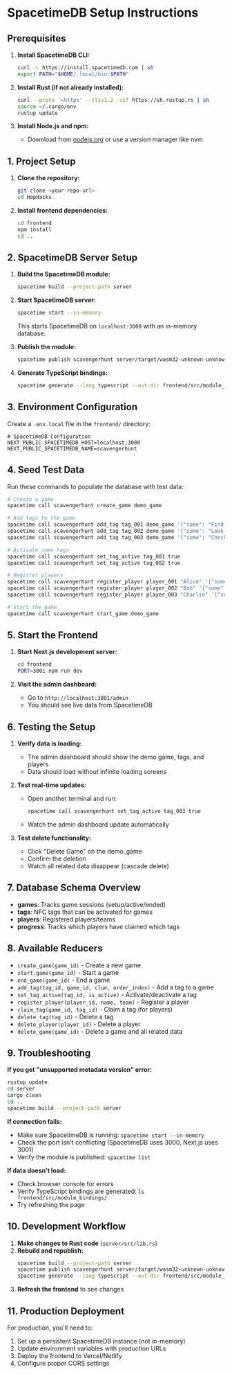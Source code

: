 # SpacetimeDB Setup Instructions

## Prerequisites

1. **Install SpacetimeDB CLI:**
   ```bash
   curl -L https://install.spacetimedb.com | sh
   export PATH="$HOME/.local/bin:$PATH"
   ```

2. **Install Rust (if not already installed):**
   ```bash
   curl --proto '=https' --tlsv1.2 -sSf https://sh.rustup.rs | sh
   source ~/.cargo/env
   rustup update
   ```

3. **Install Node.js and npm:**
   - Download from [nodejs.org](https://nodejs.org/) or use a version manager like nvm

## 1. Project Setup

1. **Clone the repository:**
   ```bash
   git clone <your-repo-url>
   cd HopHacks
   ```

2. **Install frontend dependencies:**
   ```bash
   cd frontend
   npm install
   cd ..
   ```

## 2. SpacetimeDB Server Setup

1. **Build the SpacetimeDB module:**
   ```bash
   spacetime build --project-path server
   ```

2. **Start SpacetimeDB server:**
   ```bash
   spacetime start --in-memory
   ```
   This starts SpacetimeDB on `localhost:3000` with an in-memory database.

3. **Publish the module:**
   ```bash
   spacetime publish scavengerhunt server/target/wasm32-unknown-unknown/release/spacetimedb_scavengerhunt.wasm
   ```

4. **Generate TypeScript bindings:**
   ```bash
   spacetime generate --lang typescript --out-dir frontend/src/module_bindings
   ```

## 3. Environment Configuration

Create a `.env.local` file in the `frontend/` directory:

```env
# SpacetimeDB Configuration
NEXT_PUBLIC_SPACETIMEDB_HOST=localhost:3000
NEXT_PUBLIC_SPACETIMEDB_NAME=scavengerhunt
```

## 4. Seed Test Data

Run these commands to populate the database with test data:

```bash
# Create a game
spacetime call scavengerhunt create_game demo_game

# Add tags to the game
spacetime call scavengerhunt add_tag tag_001 demo_game '{"some": "Find the red door"}' 1
spacetime call scavengerhunt add_tag tag_002 demo_game '{"some": "Look under the table"}' 2
spacetime call scavengerhunt add_tag tag_003 demo_game '{"some": "Check the bookshelf"}' 3

# Activate some tags
spacetime call scavengerhunt set_tag_active tag_001 true
spacetime call scavengerhunt set_tag_active tag_002 true

# Register players
spacetime call scavengerhunt register_player player_001 "Alice" '{"some": "Team Alpha"}'
spacetime call scavengerhunt register_player player_002 "Bob" '{"some": "Team Beta"}'
spacetime call scavengerhunt register_player player_003 "Charlie" '{"some": "Team Alpha"}'

# Start the game
spacetime call scavengerhunt start_game demo_game
```

## 5. Start the Frontend

1. **Start Next.js development server:**
   ```bash
   cd frontend
   PORT=3001 npm run dev
   ```

2. **Visit the admin dashboard:**
   - Go to `http://localhost:3001/admin`
   - You should see live data from SpacetimeDB

## 6. Testing the Setup

1. **Verify data is loading:**
   - The admin dashboard should show the demo game, tags, and players
   - Data should load without infinite loading screens

2. **Test real-time updates:**
   - Open another terminal and run:
     ```bash
     spacetime call scavengerhunt set_tag_active tag_003 true
     ```
   - Watch the admin dashboard update automatically

3. **Test delete functionality:**
   - Click "Delete Game" on the demo_game
   - Confirm the deletion
   - Watch all related data disappear (cascade delete)

## 7. Database Schema Overview

- **games**: Tracks game sessions (setup/active/ended)
- **tags**: NFC tags that can be activated for games
- **players**: Registered players/teams  
- **progress**: Tracks which players have claimed which tags

## 8. Available Reducers

- `create_game(game_id)` - Create a new game
- `start_game(game_id)` - Start a game
- `end_game(game_id)` - End a game
- `add_tag(tag_id, game_id, clue, order_index)` - Add a tag to a game
- `set_tag_active(tag_id, is_active)` - Activate/deactivate a tag
- `register_player(player_id, name, team)` - Register a player
- `claim_tag(game_id, tag_id)` - Claim a tag (for players)
- `delete_tag(tag_id)` - Delete a tag
- `delete_player(player_id)` - Delete a player
- `delete_game(game_id)` - Delete a game and all related data

## 9. Troubleshooting

**If you get "unsupported metadata version" error:**
```bash
rustup update
cd server
cargo clean
cd ..
spacetime build --project-path server
```

**If connection fails:**
- Make sure SpacetimeDB is running: `spacetime start --in-memory`
- Check the port isn't conflicting (SpacetimeDB uses 3000, Next.js uses 3001)
- Verify the module is published: `spacetime list`

**If data doesn't load:**
- Check browser console for errors
- Verify TypeScript bindings are generated: `ls frontend/src/module_bindings/`
- Try refreshing the page

## 10. Development Workflow

1. **Make changes to Rust code** (`server/src/lib.rs`)
2. **Rebuild and republish:**
   ```bash
   spacetime build --project-path server
   spacetime publish scavengerhunt server/target/wasm32-unknown-unknown/release/spacetimedb_scavengerhunt.wasm
   spacetime generate --lang typescript --out-dir frontend/src/module_bindings
   ```
3. **Refresh the frontend** to see changes

## 11. Production Deployment

For production, you'll need to:
1. Set up a persistent SpacetimeDB instance (not in-memory)
2. Update environment variables with production URLs
3. Deploy the frontend to Vercel/Netlify
4. Configure proper CORS settings
